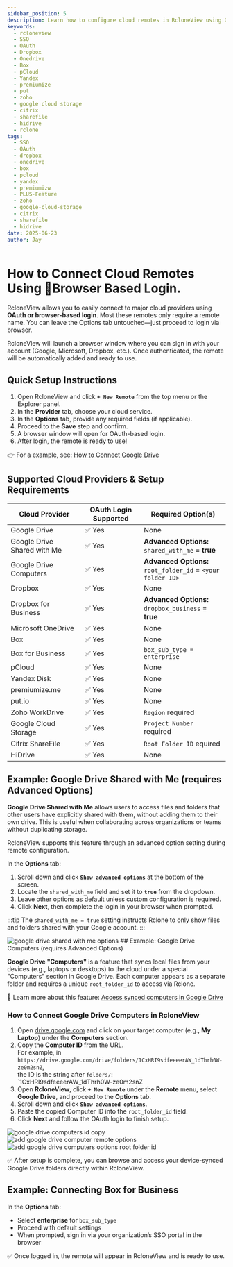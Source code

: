 ```yaml
---
sidebar_position: 5
description: Learn how to configure cloud remotes in RcloneView using OAuth or browser-based.
keywords:
  - rcloneview
  - SSO
  - OAuth
  - Dropbox
  - Onedrive
  - Box
  - pCloud
  - Yandex
  - premiumize
  - put
  - zoho
  - google cloud storage
  - citrix
  - sharefile
  - hidrive
  - rclone
tags:
  - SSO
  - OAuth
  - dropbox
  - onedrive
  - box
  - pcloud
  - yandex
  - premiumizw
  - PLUS-Feature
  - zoho
  - google-cloud-storage
  - citrix
  - sharefile
  - hidrive
date: 2025-06-23
author: Jay
---
```

# How to Connect Cloud Remotes Using Browser Based Login.

RcloneView allows you to easily connect to major cloud providers using **OAuth or browser-based login**. Most these remotes only require a remote name. You can leave the Options tab untouched—just proceed to login via browser.

RcloneView will launch a browser window where you can sign in with your account (Google, Microsoft, Dropbox, etc.). Once authenticated, the remote will be automatically added and ready to use.

## Quick Setup Instructions

1. Open RcloneView and click **`+ New Remote`** from the top menu or the Explorer panel.
2. In the **Provider** tab, choose your cloud service.
3. In the **Options** tab, provide any required fields (if applicable).
4. Proceed to the **Save** step and confirm.
5. A browser window will open for OAuth-based login.
6. After login, the remote is ready to use!

👉 For a example, see: [How to Connect Google Drive](../intro.md#step-2-adding-remote-storage-google-drive-example)

## Supported Cloud Providers & Setup Requirements

| Cloud Provider              | OAuth Login Supported | Required Option(s)                                               |
| --------------------------- | --------------------- | ---------------------------------------------------------------- |
| Google Drive                | ✅ Yes                 | None                                                             |
| Google Drive Shared with Me | ✅ Yes                 | **Advanced Options:**<br />`shared_with_me` = **true**           |
| Google Drive Computers      | ✅ Yes                 | **Advanced Options:**<br />`root_folder_id` = `<your folder ID>` |
| Dropbox                     | ✅ Yes                 | None                                                             |
| Dropbox for Business        | ✅ Yes                 | **Advanced Options:**<br />`dropbox_business` = **true**         |
| Microsoft OneDrive          | ✅ Yes                 | None                                                             |
| Box                         | ✅ Yes                 | None                                                             |
| Box for Business            | ✅ Yes                 | `box_sub_type = enterprise`                                      |
| pCloud                      | ✅ Yes                 | None                                                             |
| Yandex Disk                 | ✅ Yes                 | None                                                             |
| premiumize.me               | ✅ Yes                 | None                                                             |
| put.io                      | ✅ Yes                 | None                                                             |
| Zoho WorkDrive              | ✅ Yes                 | `Region` required                                                |
| Google Cloud Storage        | ✅ Yes                 | `Project Number` required                                        |
| Citrix ShareFile            | ✅ Yes                 | `Root Folder ID` equired                                         |
| HiDrive                     | ✅ Yes                 | None                                                             |

## Example: Google Drive Shared with Me (requires Advanced Options)

**Google Drive Shared with Me** allows users to access files and folders that other users have explicitly shared with them, without adding them to their own drive. This is useful when collaborating across organizations or teams without duplicating storage.

RcloneView supports this feature through an advanced option setting during remote configuration.

In the **Options** tab:

1. Scroll down and click **`Show advanced options`** at the bottom of the screen.
2. Locate the `shared_with_me` field and set it to **`true`** from the dropdown.
3. Leave other options as default unless custom configuration is required.
4. Click **Next**, then complete the login in your browser when prompted.

:::tip
The `shared_with_me = true` setting instructs Rclone to only show files and folders shared with your Google account.
:::

<img src="/support/images/en/howto/remote-storage-connection-settings/google-drive-shared-with-me-options.png" alt="google drive shared with me options" class="img-medium img-center" />
## Example: Google Drive Computers (requires Advanced Options)

**Google Drive "Computers"** is a feature that syncs local files from your devices (e.g., laptops or desktops) to the cloud under a special "Computers" section in Google Drive. Each computer appears as a separate folder and requires a unique `root_folder_id` to access via Rclone.

🔗 Learn more about this feature: [Access synced computers in Google Drive](https://support.google.com/drive/answer/3096479)

### How to Connect Google Drive Computers in RcloneView

1. Open [drive.google.com](https://drive.google.com/) and click on your target computer (e.g., **My Laptop**) under the **Computers** section.
2. Copy the **Computer ID** from the URL.  
   For example, in  
   `https://drive.google.com/drive/folders/1CxHRI9sdfeeeerAW_1dThrh0W-ze0m2snZ`,  
   the ID is the string after `folders/`:  
   `1CxHRI9sdfeeeerAW_1dThrh0W-ze0m2snZ  
3. Open **RcloneView**, click **`+ New Remote`** under the **Remote** menu, select **Google Drive**, and proceed to the **Options** tab.
4. Scroll down and click **`Show advanced options`**.
5. Paste the copied Computer ID into the `root_folder_id` field.
6. Click **Next** and follow the OAuth login to finish setup.

<div class="img-grid-3">
  <img src="/support/images/en/howto/remote-storage-connection-settings/google-drive-computers-id-copy.png" alt="google drive computers id copy" class="img-medium img-center" />
  <img src="/support/images/en/howto/remote-storage-connection-settings/add-google-drive-computer-remote-options.png" alt="add google drive computer remote options" class="img-medium img-center" />
  <img src="/support/images/en/howto/remote-storage-connection-settings/add-google-drive-computers-options-root-folder-id.png" alt="add google drive computers options root folder id" class="img-medium img-center" />
</div>

✅ After setup is complete, you can browse and access your device-synced Google Drive folders directly within RcloneView.

## Example: Connecting Box for Business

In the **Options** tab:
- Select **enterprise** for `box_sub_type`
- Proceed with default settings  
- When prompted, sign in via your organization’s SSO portal in the browser


✅ Once logged in, the remote will appear in RcloneView and is ready to use.

